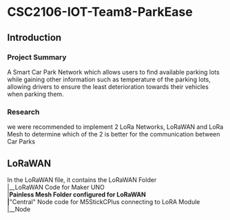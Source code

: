 # CSC2106-IOT-Team8-ParkEase

## Introduction

### Project Summary
A Smart Car Park Network which allows users to find available parking lots while gaining other information such as temperature of the parking lots, allowing drivers to ensure the least deterioration towards their vehicles when parking them.
### Research 
we were recommended to implement 2 LoRa Networks, LoRaWAN and LoRa Mesh to determine which of the 2 is better for the communication between Car Parks

## LoRaWAN
In the LoRaWAN file, it contains the LoRaWAN Folder <br>
<tab> |__LoRaWAN Code for Maker UNO <br>
<tab> |__Painless Mesh Folder configured for LoRaWAN <br>
<tab><tab> |__"Central" Node code for M5StickCPlus connecting to LoRA Module <br>
<tab><tab> |__Node
          
      
